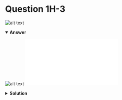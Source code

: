 # Question 1H-3
![alt text](q1H-3.png)

<details open>
<summary><b>Answer</b></summary>

![alt text](a1H-3.svg)
![alt text](a1H-3.py)
</details>

<details>
<summary><b>Solution</b></summary>

![alt text](s1H-3.png)
</details>
